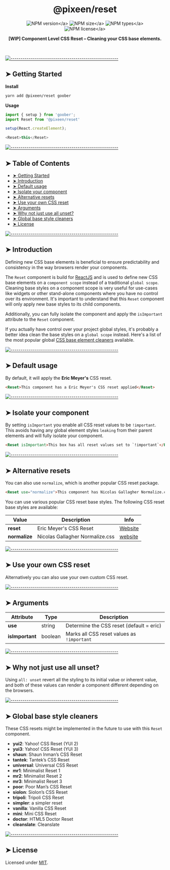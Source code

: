 <!-- ⚠️ This README has been generated from the file(s) "./../../blueprint.md" ⚠️-->
<h1 align="center">@pixeen/reset</h1>

<p align="center">
    <img src="https://img.shields.io/npm/v/@pixeen/reset?style=flat-square?label=VERSION" alt="NPM version</a>">
    <img src="https://img.shields.io/bundlephobia/minzip/@pixeen/reset?label=SIZE&style=flat-square" alt="NPM size</a>">
    <img src="https://img.shields.io/npm/types/@pixeen/reset?style=flat-square&label=WITH" alt="NPM types</a>">
    <img src="https://img.shields.io/npm/l/@pixeen/reset?label=LICENSE&style=flat-square" alt="NPM license</a>">
</p>

<p align="center">
  <b>[WIP] Component Level CSS Reset – Cleaning your CSS base elements.</b></br>
  <sub><sub>
</p>

<br />



[![-----------------------------------------------------](https://raw.githubusercontent.com/andreasbm/readme/master/assets/lines/rainbow.png)](#getting-started)

## ➤ Getting Started

**Install**

```bash
yarn add @pixeen/reset goober
```

**Usage**

```typescript jsx
import { setup } from 'goober';
import Reset from '@pixeen/reset'

setup(React.createElement);

<Reset>this</Reset>
```


[![-----------------------------------------------------](https://raw.githubusercontent.com/andreasbm/readme/master/assets/lines/rainbow.png)](#table-of-contents)

## ➤ Table of Contents

* [➤ Getting Started](#-getting-started)
* [➤ Introduction](#-introduction)
* [➤ Default usage](#-default-usage)
* [➤ Isolate your component](#-isolate-your-component)
* [➤ Alternative resets](#-alternative-resets)
* [➤ Use your own CSS reset](#-use-your-own-css-reset)
* [➤ Arguments](#-arguments)
* [➤ Why not just use all unset?](#-why-not-just-use-all-unset)
* [➤ Global base style cleaners](#-global-base-style-cleaners)
* [➤ License](#-license)


[![-----------------------------------------------------](https://raw.githubusercontent.com/andreasbm/readme/master/assets/lines/rainbow.png)](#introduction)

## ➤ Introduction

Defining new CSS base elements is beneficial to ensure predictability and consistency in the way browsers render your components.

The `Reset` component is build for [ReactJS](https://reactjs.org/) and is used to define new CSS base elements on a `component scope` instead of a traditional `global scope`. Cleaning base styles on a component scope is very useful for use-cases like widgets or other stand-alone components where you have no control over its environment. It's important to understand that this `Reset` component will only apply new base styles to its child components.

Additionally, you can fully isolate the component and apply the `isImportant` attribute to the `Reset` component.

If you actually have control over your project global styles, it's probably a better idea clean the base styles on a `global scope` instead. Here's a list of the most popular global [CSS base element cleaners](#-global-base-style-cleaners) available.


[![-----------------------------------------------------](https://raw.githubusercontent.com/andreasbm/readme/master/assets/lines/rainbow.png)](#default-usage)

## ➤ Default usage

By default, it will apply the __Eric Meyer's__ CSS reset.

```html
<Reset>This component has a Eric Meyer's CSS reset applied</Reset>
```


[![-----------------------------------------------------](https://raw.githubusercontent.com/andreasbm/readme/master/assets/lines/rainbow.png)](#isolate-your-component)

## ➤ Isolate your component

By setting `isImportant` you enable all CSS reset values to be `!important`. This avoids having any global element styles `leaking` from their parent elements and will fully isolate your component.

```html
<Reset isImportant>This box has all reset values set to `!important`</Reset>
```


[![-----------------------------------------------------](https://raw.githubusercontent.com/andreasbm/readme/master/assets/lines/rainbow.png)](#alternative-resets)

## ➤ Alternative resets

You can also use `normalize`, which is another popular CSS reset package.

```html
<Reset use="normalize">This component has Nicolas Gallagher Normalize.css applied</Reset>
```

You can use various popular CSS reset base styles. The following CSS reset base styles are available:


| Value         | Description                     | Info                                             |
|---------------|---------------------------------|--------------------------------------------------|
| **reset**     | Eric Meyer's CSS Reset          | [Website](https://meyerweb.com/eric/tools/css/reset/) |
| **normalize** | Nicolas Gallagher Normalize.css | [website](https://necolas.github.io/normalize.css/) |



[![-----------------------------------------------------](https://raw.githubusercontent.com/andreasbm/readme/master/assets/lines/rainbow.png)](#use-your-own-css-reset)

## ➤ Use your own CSS reset

Alternatively you can also use your own custom CSS reset.


[![-----------------------------------------------------](https://raw.githubusercontent.com/andreasbm/readme/master/assets/lines/rainbow.png)](#arguments)

## ➤ Arguments


| Attribute       | Type    | Description                                |
|-----------------|---------|--------------------------------------------|
| **use**         | string  | Determine the CSS reset (default = eric)   |
| **isImportant** | boolean | Marks all CSS reset values as `!important` |



[![-----------------------------------------------------](https://raw.githubusercontent.com/andreasbm/readme/master/assets/lines/rainbow.png)](#why-not-just-use-all-unset)

## ➤ Why not just use all unset?

Using `all: unset` revert all the styling to its initial value or inherent value, and both of these values can render a component different depending on the browsers.


[![-----------------------------------------------------](https://raw.githubusercontent.com/andreasbm/readme/master/assets/lines/rainbow.png)](#global-base-style-cleaners)

## ➤ Global base style cleaners

These CSS resets might be implemented in the future to use with this `Reset` component.

- **yui2**: Yahoo! CSS Reset (YUI 2)
- **yui3**: Yahoo! CSS Reset (YUI 3)
- **shaun**: Shaun Inman’s CSS Reset
- **tantek**: Tantek’s CSS Reset
- **universal**: Universal CSS Reset
- **mr1**: Minimalist Reset 1
- **mr2**: Minimalist Reset 2
- **mr3**: Minimalist Reset 3
- **poor**: Poor Man’s CSS Reset
- **siolon**: Siolon’s CSS Reset
- **tripoli**: Tripoli CSS Reset
- **simpler**: a simpler reset
- **vanilla**: Vanilla CSS Reset
- **mini**: Mini CSS Reset
- **doctor**: HTML5 Doctor Reset
- **cleanslate**: Cleanslate



[![-----------------------------------------------------](https://raw.githubusercontent.com/andreasbm/readme/master/assets/lines/rainbow.png)](#license)

## ➤ License
	
Licensed under [MIT](https://opensource.org/licenses/MIT).
